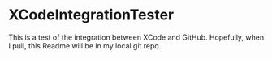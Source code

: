 # XCodeIntegrationTester

This is a test of the integration between XCode and GitHub.  Hopefully, when I pull, this Readme will be in my local git repo.
